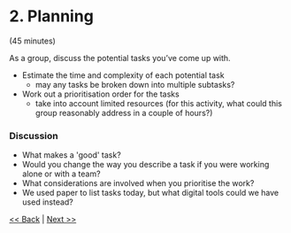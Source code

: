 # 2. Planning  
(45 minutes)  
  
As a group, discuss the potential tasks you’ve come up with.  

- Estimate the time and complexity of each potential task
  - may any tasks be broken down into multiple subtasks?
- Work out a prioritisation order for the tasks
  - take into account limited resources (for this activity, what could this group 
reasonably address in a couple of hours?)
  
### Discussion

- What makes a 'good' task?
- Would you change the way you describe a task if you were working alone or with a team?
- What considerations are involved when you prioritise the work?
- We used paper to list tasks today, but what digital tools could we have used instead?

[<< Back](1-task-identification.md)  |  [Next >>](3-work-sprint.md)  

